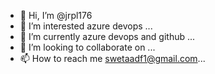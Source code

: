 - 👋 Hi, I’m @jrpl176
- 👀 I’m interested azure devops ...
- 🌱 I’m currently azure devops and github ...
- 💞️ I’m looking to collaborate on ...
- 📫 How to reach me swetaadf1@gmail.com...

<!---
jrpl1716/jrpl1716 is a ✨ special ✨ repository because its `README.md` (this file) appears on your GitHub profile.
You can click the Preview link to take a look at your changes.
--->
